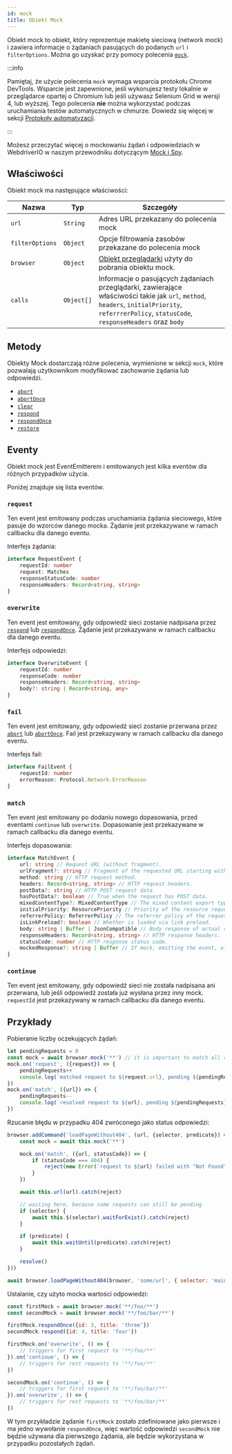 ```yaml
---
id: mock
title: Obiekt Mock
---
```


Obiekt mock to obiekt, który reprezentuje makietę sieciową (network mock) i zawiera informacje o żądaniach pasujących do podanych `url` i `filterOptions`. Można go uzyskać przy pomocy polecenia [`mock`](/docs/api/browser/mock).

:::info

Pamiętaj, że użycie polecenia `mock` wymaga wsparcia protokołu Chrome DevTools. Wsparcie jest zapewnione, jeśli wykonujesz testy lokalnie w przeglądarce opartej o Chromium lub jeśli używasz Selenium Grid w wersji 4, lub wyższej. Tego polecenia __nie__ można wykorzystać podczas uruchamiania testów automatycznych w chmurze. Dowiedz się więcej w sekcji [Protokoły automatyzacji](/docs/automationProtocols).

:::

Możesz przeczytać więcej o mockowaniu żądań i odpowiedziach w WebdriverIO w naszym przewodniku dotyczącym [Mock i Spy](/docs/mocksandspies).

## Właściwości

Obiekt mock ma następujące właściwości:

| Nazwa           | Typ        | Szczegóły                                                                                                                                                                                       |
| --------------- | ---------- | ----------------------------------------------------------------------------------------------------------------------------------------------------------------------------------------------- |
| `url`           | `String`   | Adres URL przekazany do polecenia mock                                                                                                                                                          |
| `filterOptions` | `Object`   | Opcje filtrowania zasobów przekazane do polecenia mock                                                                                                                                          |
| `browser`       | `Object`   | [Obiekt przeglądarki](browser) użyty do pobrania obiektu mock.                                                                                                                        |
| `calls`         | `Object[]` | Informacje o pasujących żądaniach przeglądarki, zawierające właściwości takie jak `url`, `method`, `headers`, `initialPriority`, `referrrerPolicy`, `statusCode`, `responseHeaders` oraz `body` |

## Metody

Obiekty Mock dostarczają różne polecenia, wymienione w sekcji `mock`, które pozwalają użytkownikom modyfikować zachowanie żądania lub odpowiedzi.

- [`abort`](/docs/api/mock/abort)
- [`abortOnce`](/docs/api/mock/abortOnce)
- [`clear`](/docs/api/mock/clear)
- [`respond`](/docs/api/mock/respond)
- [`respondOnce`](/docs/api/mock/respondOnce)
- [`restore`](/docs/api/mock/restore)

## Eventy

Obiekt mock jest EventEmitterem i emitowanych jest kilka eventów dla różnych przypadków użycia.

Poniżej znajduje się lista eventów.

### `request`

Ten event jest emitowany podczas uruchamiania żądania sieciowego, które pasuje do wzorców danego mocka. Żądanie jest przekazywane w ramach callbacku dla danego eventu.

Interfejs żądania:
```ts
interface RequestEvent {
    requestId: number
    request: Matches
    responseStatusCode: number
    responseHeaders: Record<string, string>
}
```

### `overwrite`

Ten event jest emitowany, gdy odpowiedź sieci zostanie nadpisana przez [`respond`](/docs/api/mock/respond) lub [`respondOnce`](/docs/api/mock/respondOnce). Żądanie jest przekazywane w ramach callbacku dla danego eventu.

Interfejs odpowiedzi:
```ts
interface OverwriteEvent {
    requestId: number
    responseCode: number
    responseHeaders: Record<string, string>
    body?: string | Record<string, any>
}
```

### `fail`

Ten event jest emitowany, gdy odpowiedź sieci zostanie przerwana przez [`abort`](/docs/api/mock/abort) lub [`abortOnce`](/docs/api/mock/abortOnce). Fail jest przekazywany w ramach callbacku dla danego eventu.

Interfejs fail:
```ts
interface FailEvent {
    requestId: number
    errorReason: Protocol.Network.ErrorReason
}
```

### `match`

Ten event jest emitowany po dodaniu nowego dopasowania, przed eventami `continue` lub `overwrite`. Dopasowanie jest przekazywane w ramach callbacku dla danego eventu.

Interfejs dopasowania:
```ts
interface MatchEvent {
    url: string // Request URL (without fragment).
    urlFragment?: string // Fragment of the requested URL starting with hash, if present.
    method: string // HTTP request method.
    headers: Record<string, string> // HTTP request headers.
    postData?: string // HTTP POST request data.
    hasPostData?: boolean // True when the request has POST data.
    mixedContentType?: MixedContentType // The mixed content export type of the request.
    initialPriority: ResourcePriority // Priority of the resource request at the time request is sent.
    referrerPolicy: ReferrerPolicy // The referrer policy of the request, as defined in https://www.w3.org/TR/referrer-policy/
    isLinkPreload?: boolean // Whether is loaded via link preload.
    body: string | Buffer | JsonCompatible // Body response of actual resource.
    responseHeaders: Record<string, string> // HTTP response headers.
    statusCode: number // HTTP response status code.
    mockedResponse?: string | Buffer // If mock, emitting the event, also modified it's response.
}
```

### `continue`

Ten event jest emitowany, gdy odpowiedź sieci nie została nadpisana ani przerwana, lub jeśli odpowiedź została już wysłana przez inny mock. `requestId` jest przekazywany w ramach callbacku dla danego eventu.

## Przykłady

Pobieranie liczby oczekujących żądań:

```js
let pendingRequests = 0
const mock = await browser.mock('**') // it is important to match all requests otherwise, the resulting value can be very confusing.
mock.on('request', ({request}) => {
    pendingRequests++
    console.log(`matched request to ${request.url}, pending ${pendingRequests} requests`)
})
mock.on('match', ({url}) => {
    pendingRequests--
    console.log(`resolved request to ${url}, pending ${pendingRequests} requests`)
})
```

Rzucanie błędu w przypadku 404 zwróconego jako status odpowiedzi:

```js
browser.addCommand('loadPageWithout404', (url, {selector, predicate}) => new Promise(async (resolve, reject) => {
    const mock = await this.mock('**')

    mock.on('match', ({url, statusCode}) => {
        if (statusCode === 404) {
            reject(new Error(`request to ${url} failed with "Not Found"`))
        }
    })

    await this.url(url).catch(reject)

    // waiting here, because some requests can still be pending
    if (selector) {
        await this.$(selector).waitForExist().catch(reject)
    }

    if (predicate) {
        await this.waitUntil(predicate).catch(reject)
    }

    resolve()
}))

await browser.loadPageWithout404(browser, 'some/url', { selector: 'main' })
```

Ustalanie, czy użyto mocka wartości odpowiedzi:

```js
const firstMock = await browser.mock('**/foo/**')
const secondMock = await browser.mock('**/foo/bar/**')

firstMock.respondOnce({id: 3, title: 'three'})
secondMock.respond({id: 4, title: 'four'})

firstMock.on('overwrite', () => {
    // triggers for first request to '**/foo/**'
}).on('continue', () => {
    // triggers for rest requests to '**/foo/**'
})

secondMock.on('continue', () => {
    // triggers for first request to '**/foo/bar/**'
}).on('overwrite', () => {
    // triggers for rest requests to '**/foo/bar/**'
})
```

W tym przykładzie żądanie `firstMock` zostało zdefiniowane jako pierwsze i ma jedno wywołanie `respondOnce`, więc wartość odpowiedzi `secondMock` nie będzie używana dla pierwszego żądania, ale będzie wykorzystana w przypadku pozostałych żądań.
